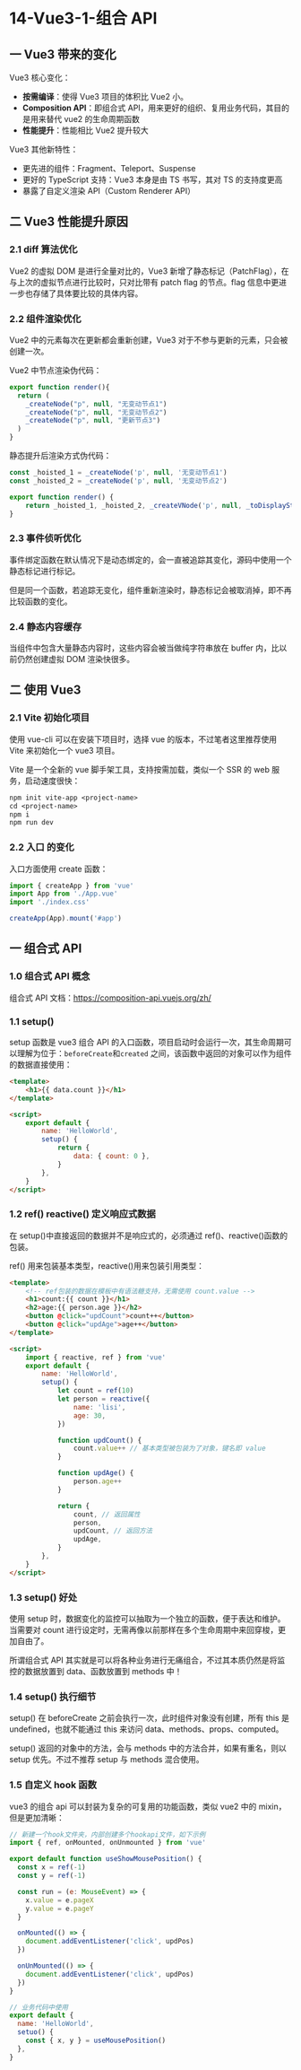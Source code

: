 # 14-Vue3-1-组合 API

## 一 Vue3 带来的变化

Vue3 核心变化：

-   **按需编译**：使得 Vue3 项目的体积比 Vue2 小。
-   **Composition API**：即组合式 API，用来更好的组织、复用业务代码，其目的是用来替代 vue2 的生命周期函数
-   **性能提升**：性能相比 Vue2 提升较大

Vue3 其他新特性：

-   更先进的组件：Fragment、Teleport、Suspense
-   更好的 TypeScript 支持：Vue3 本身是由 TS 书写，其对 TS 的支持度更高
-   暴露了自定义渲染 API（Custom Renderer API）

## 二 Vue3 性能提升原因

### 2.1 diff 算法优化

Vue2 的虚拟 DOM 是进行全量对比的，Vue3 新增了静态标记（PatchFlag），在与上次的虚拟节点进行比较时，只对比带有 patch flag 的节点。flag 信息中更进一步也存储了具体要比较的具体内容。

### 2.2 组件渲染优化

Vue2 中的元素每次在更新都会重新创建，Vue3 对于不参与更新的元素，只会被创建一次。

Vue2 中节点渲染伪代码：

```js
export function render(){
  return (
    _createNode("p", null, "无变动节点1")
    _createNode("p", null, "无变动节点2")
    _createNode("p", null, "更新节点3")
  )
}
```

静态提升后渲染方式伪代码：

```js
const _hoisted_1 = _createNode('p', null, '无变动节点1')
const _hoisted_2 = _createNode('p', null, '无变动节点2')

export function render() {
    return _hoisted_1, _hoisted_2, _createVNode('p', null, _toDisplayString('有变动节点3'))
}
```

### 2.3 事件侦听优化

事件绑定函数在默认情况下是动态绑定的，会一直被追踪其变化，源码中使用一个静态标记进行标记。

但是同一个函数，若追踪无变化，组件重新渲染时，静态标记会被取消掉，即不再比较函数的变化。

### 2.4 静态内容缓存

当组件中包含大量静态内容时，这些内容会被当做纯字符串放在 buffer 内，比以前仍然创建虚拟 DOM 渲染快很多。

## 二 使用 Vue3

### 2.1 Vite 初始化项目

使用 vue-cli 可以在安装下项目时，选择 vue 的版本，不过笔者这里推荐使用 Vite 来初始化一个 vue3 项目。

Vite 是一个全新的 vue 脚手架工具，支持按需加载，类似一个 SSR 的 web 服务，启动速度很快：

```txt
npm init vite-app <project-name>
cd <project-name>
npm i
npm run dev
```

### 2.2 入口 的变化

入口方面使用 create 函数：

```js
import { createApp } from 'vue'
import App from './App.vue'
import './index.css'

createApp(App).mount('#app')
```

## 一 组合式 API

### 1.0 组合式 API 概念

组合式 API 文档：<https://composition-api.vuejs.org/zh/>

### 1.1 setup()

setup 函数是 vue3 组合 API 的入口函数，项目启动时会运行一次，其生命周期可以理解为位于：`beforeCreate`和`created`
之间，该函数中返回的对象可以作为组件的数据直接使用：

```html
<template>
    <h1>{{ data.count }}</h1>
</template>

<script>
    export default {
        name: 'HelloWorld',
        setup() {
            return {
                data: { count: 0 },
            }
        },
    }
</script>
```

### 1.2 ref() reactive() 定义响应式数据

在 setup()中直接返回的数据并不是响应式的，必须通过 ref()、reactive()函数的包装。

ref() 用来包装基本类型，reactive()用来包装引用类型：

```html
<template>
    <!-- ref包装的数据在模板中有语法糖支持，无需使用 count.value -->
    <h1>count:{{ count }}</h1>
    <h2>age:{{ person.age }}</h2>
    <button @click="updCount">count++</button>
    <button @click="updAge">age++</button>
</template>

<script>
    import { reactive, ref } from 'vue'
    export default {
        name: 'HelloWorld',
        setup() {
            let count = ref(10)
            let person = reactive({
                name: 'lisi',
                age: 30,
            })

            function updCount() {
                count.value++ // 基本类型被包装为了对象，键名即 value
            }

            function updAge() {
                person.age++
            }

            return {
                count, // 返回属性
                person,
                updCount, // 返回方法
                updAge,
            }
        },
    }
</script>
```

### 1.3 setup() 好处

使用 setup 时，数据变化的监控可以抽取为一个独立的函数，便于表达和维护。当需要对 count 进行设定时，无需再像以前那样在多个生命周期中来回穿梭，更加自由了。

所谓组合式 API 其实就是可以将各种业务进行无痛组合，不过其本质仍然是将监控的数据放置到 data、函数放置到 methods 中！

### 1.4 setup() 执行细节

setup() 在 beforeCreate 之前会执行一次，此时组件对象没有创建，所有 this 是 undefined，也就不能通过 this 来访问 data、methods、props、computed。

setup() 返回的对象中的方法，会与 methods 中的方法合并，如果有重名，则以 setup 优先。不过不推荐 setup 与 methods 混合使用。

### 1.5 自定义 hook 函数

vue3 的组合 api 可以封装为复杂的可复用的功能函数，类似 vue2 中的 mixin，但是更加清晰：

```js
// 新建一个hook文件夹，内部创建多个hookapi文件，如下示例
import { ref, onMounted, onUnmounted } from 'vue'

export default function useShowMousePosition() {
  const x = ref(-1)
  const y = ref(-1)

  const run = (e: MouseEvent) => {
    x.value = e.pageX
    y.value = e.pageY
  }

  onMounted(() => {
    document.addEventListener('click', updPos)
  })

  onUnMounted(() => {
    document.addEventListener('click', updPos)
  })
}

// 业务代码中使用
export default {
  name: 'HelloWorld',
  setuo() {
    const { x, y } = useMousePosition()
  },
}
```
